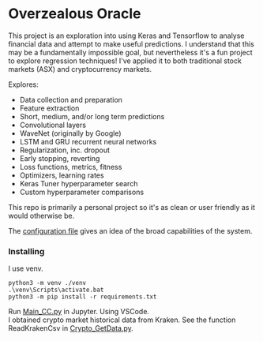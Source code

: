 # Overzealous Oracle

This project is an exploration into using Keras and Tensorflow to analyse financial data and attempt to make useful predictions. I understand that this may be a fundamentally impossible goal, but nevertheless it's a fun project to explore regression techniques! I've applied it to both traditional stock markets (ASX) and cryptocurrency markets.

Explores:
* Data collection and preparation
* Feature extraction
* Short, medium, and/or long term predictions
* Convolutional layers
* WaveNet (originally by Google)
* LSTM and GRU recurrent neural networks
* Regularization, inc. dropout
* Early stopping, reverting
* Loss functions, metrics, fitness
* Optimizers, learning rates
* Keras Tuner hyperparameter search
* Custom hyperparameter comparisons

This repo is primarily a personal project so it's as clean or user friendly as it would otherwise be. 

The [configuration file](/scripts/Config_CC.py) gives an idea of the broad capabilities of the system.


### Installing
I use venv.
```
python3 -m venv ./venv
.\venv\Scripts\activate.bat
python3 -m pip install -r requirements.txt
```

Run [Main_CC.py](/scripts/Main_CC.py) in Jupyter. Using VSCode.  
I obtained crypto market historical data from Kraken. See the function ReadKrakenCsv in [Crypto_GetData.py](/scripts/Crypto_GetData.py).
